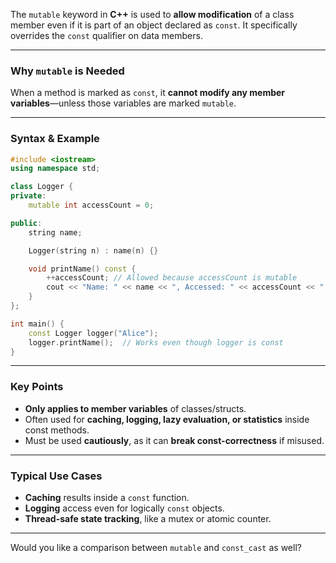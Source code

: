 The `mutable` keyword in **C++** is used to **allow modification** of a class member even if it is part of an object declared as `const`. It specifically overrides the `const` qualifier on data members.

---

### **Why `mutable` is Needed**

When a method is marked as `const`, it **cannot modify any member variables**—unless those variables are marked `mutable`.

---

### **Syntax & Example**

```cpp
#include <iostream>
using namespace std;

class Logger {
private:
    mutable int accessCount = 0;

public:
    string name;

    Logger(string n) : name(n) {}

    void printName() const {
        ++accessCount; // Allowed because accessCount is mutable
        cout << "Name: " << name << ", Accessed: " << accessCount << " times\n";
    }
};

int main() {
    const Logger logger("Alice");
    logger.printName();  // Works even though logger is const
}
```

---

### **Key Points**

- **Only applies to member variables** of classes/structs.
- Often used for **caching, logging, lazy evaluation, or statistics** inside const methods.
- Must be used **cautiously**, as it can **break const-correctness** if misused.

---

### **Typical Use Cases**

- **Caching** results inside a `const` function.
- **Logging** access even for logically `const` objects.
- **Thread-safe state tracking**, like a mutex or atomic counter.

---

Would you like a comparison between `mutable` and `const_cast` as well?